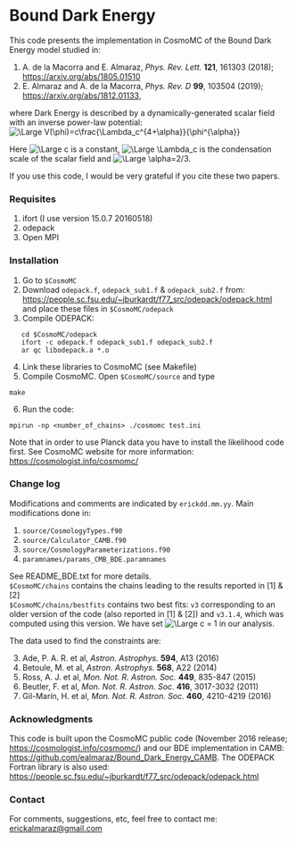 # Bound Dark Energy #

This code presents the implementation in CosmoMC of the Bound Dark Energy model studied in:

1. A. de la Macorra and E. Almaraz, <em> Phys. Rev. Lett. </em> **121**, 161303 (2018); https://arxiv.org/abs/1805.01510
2. E. Almaraz and A. de la Macorra, <em> Phys. Rev. D </em> **99**, 103504 (2019); https://arxiv.org/abs/1812.01133,

where Dark Energy is described by a dynamically-generated scalar field with an inverse power-law potential:
<img src="https://latex.codecogs.com/svg.latex?\Large&space;V(\phi)=c\frac{\Lambda_c^{4+\alpha}}{\phi^{\alpha}}" title="\Large V(\phi)=c\frac{\Lambda_c^{4+\alpha}}{\phi^{\alpha}}" />

Here <img src="https://latex.codecogs.com/svg.latex?\Large&space;c" title="\Large c" /> is a constant, <img src="https://latex.codecogs.com/svg.latex?\Large&space;\Lambda_c" title="\Large \Lambda_c" /> is the condensation scale of the scalar field and <img src="https://latex.codecogs.com/svg.latex?\Large&space;\alpha=2/3" title="\Large \alpha=2/3" />.

If you use this code, I would be very grateful if you cite these two papers. 

### Requisites ###
1. ifort (I use version 15.0.7 20160518)
2. odepack
3. Open MPI

### Installation ###
1. Go to `$CosmoMC`
2. Download `odepack.f`, `odepack_sub1.f` & `odepack_sub2.f` from:<br>
  https://people.sc.fsu.edu/~jburkardt/f77_src/odepack/odepack.html <br>
  and place these files in `$CosmoMC/odepack`
3. Compile ODEPACK:
```
   cd $CosmoMC/odepack
   ifort -c odepack.f odepack_sub1.f odepack_sub2.f
   ar qc libodepack.a *.o
```                                
4. Link these libraries to CosmoMC (see Makefile)
5. Compile CosmoMC. Open `$CosmoMC/source` and type 
```
make
```
6. Run the code:
```
mpirun -np <number_of_chains> ./cosmomc test.ini
```

Note that in order to use Planck data you have to install the likelihood code first. See CosmoMC website for more information: https://cosmologist.info/cosmomc/

### Change log ###
Modifications and comments are indicated by `erickdd.mm.yy`. Main modifications done in:
1. `source/CosmologyTypes.f90`
2. `source/Calculator_CAMB.f90`
3. `source/CosmologyParameterizations.f90`
4. `paramnames/params_CMB_BDE.paramnames`

See README_BDE.txt for more details.<br> 
`$CosmoMC/chains` contains the chains leading to the results reported in [1] & [2] <br>
`$CosmoMC/chains/bestfits` contains two best fits: `v3` corresponding to an older version of the code (also reported in [1] & [2]) and `v3.1.4`, which was computed using this version. We have set <img src="https://latex.codecogs.com/svg.latex?\Large&space;c" title="\Large c" /> = 1 in our analysis. <br>

The data used to find the constraints are: <br>

3. Ade, P. A. R. et al, <em> Astron. Astrophys. </em> **594**, A13 (2016)
4. Betoule, M. et al, <em> Astron. Astrophys. </em> **568**, A22 (2014)
5. Ross, A. J. et al, <em> Mon. Not. R. Astron. Soc. </em> **449**, 835-847 (2015) 
6. Beutler, F. et al, <em> Mon. Not. R. Astron. Soc.</em> **416**, 3017-3032 (2011)
7. Gil-Marín, H. et al, <em> Mon. Not. R. Astron. Soc.</em> **460**, 4210-4219 (2016)

### Acknowledgments ###
This code is built upon the CosmoMC public code (November 2016 release; https://cosmologist.info/cosmomc/) and our BDE implementation in CAMB: https://github.com/ealmaraz/Bound_Dark_Energy_CAMB. The ODEPACK Fortran library is also used: https://people.sc.fsu.edu/~jburkardt/f77_src/odepack/odepack.html

### Contact ###
For comments, suggestions, etc, feel free to contact me: erickalmaraz@gmail.com
